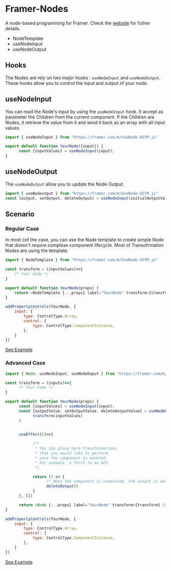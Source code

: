 # Framer-Nodes
A node-based programming for Framer. Check the [website](https://nodes.framer.website/) for futher details. 


- NodeTemplate
- useNodeInput
- useNodeOutput


## Hooks
The Nodes are rely on two major hooks : `useNodeInput` and `useNodeOutput`. These hooks allow you to control the input and output of your node.

## useNodeInput
You can read the Node's input by using the `useNodeInput` hook. It accept as parameter the Children from the current component. If the Children are Nodes, it retrieve the value from it and send it back as an array with all input values. 

```js
import { useNodeInput } from "https://framer.com/m/UseNode-U5fM.js"

export default function YourNode({input}) {
      const [inputValues] = useNodeInput(input);
}
```
## useNodeOutput
The `useNodeOutput` allow you to update the Node Output. 

```js
import { useNodeutput } from "https://framer.com/m/UseNode-U5fM.js"
const [output, setOutput, deleteOutput] = useNodeInput(initialOutputValue);
```

## Scenario


### Regular Case
In most cof the case, you can use the Node template to create simple Node that doesn't require complexe component lifecycle. Most of Transofrmation Nodes are using the template.

```js
import { NodeTemplate } from "https://framer.com/m/UseNode-U5fM.js"

const transform = (inputValues)=>{
    /* Your Code */
}

export default function YourNode(props) {
    return <NodeTemplate {...props} label="YourNode" transform={transform} />
}

addPropertyControls(YourNode, {
    input: {
        type: ControlType.Array,
        control: {
            type: ControlType.ComponentInstance,
        },
    }
})

```
[See Example](/examples/Sum.tsx)

### Advanced Case

```js
import { Node, useNodeInput, useNodeOuput } from "https://framer.com/m/UseNode-U5fM.js"

const transform = (inputs)=>{
      /* Your Code */
}

export default function YourNode(props) {
      const [inputValues] = useNodeInput(input);
      const [outputValue, setOutputValue, deleteOutputValue] = useNodeOutput(
            transform(inputValues)
      )
   

      useEffect(()=>{

            /**
             * You can place here transformations
             * that you would like to perform
             * once the component is mounted.
             * For example, a fetch to an API.
             */

            return () => {
                  /* When the component is unmounted, the output is destroy */
                  deleteOutput()
            }
      }, [])

      return <Node {...props} label="YourNode" transform={transform} />
}

addPropertyControls(YourNode, {
    input: {
        type: ControlType.Array,
        control: {
            type: ControlType.ComponentInstance,
        },
    }
})
```

[See Example](/examples/Dataset.tsx)
